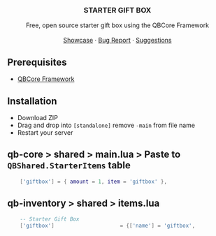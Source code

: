 <br />
  <h3 align="center">STARTER GIFT BOX</h3>

  <p align="center">
    Free, open source starter gift box using the QBCore Framework
    <br />
    <br />
    <a href="https://youtu.be/mtoYvVRTMK4">Showcase</a>
    ·
    <a href="https://github.com/ImMacky/mk-GiftBox/issues">Bug Report</a>
    ·
    <a href="https://github.com/ImMacky/mk-GiftBox/issues">Suggestions</a>
  </p>
</p>

## Prerequisites

* [QBCore Framework](https://github.com/qbcore-framework)

## Installation

* Download ZIP
* Drag and drop into `[standalone]` remove `-main` from file name
* Restart your server

## qb-core > shared > main.lua > Paste to `QBShared.StarterItems` table
```lua
    ['giftbox'] = { amount = 1, item = 'giftbox' },
```

## qb-inventory > shared > items.lua
```lua
	-- Starter Gift Box
	['giftbox']             		= {['name'] = 'giftbox',                		['label'] = 'Starter Gift Box',       	['weight'] = 0,         ['type'] = 'item',      ['image'] = 'giftbox.png',     		    ['unique'] = true,      ['useable'] = true,     ['shouldClose'] = true,   ['combinable'] = nil,   ['description'] = 'A Present with various items'},
```